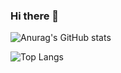 ### Hi there 👋

<!--
**ChoiJunHo-GreenRibbon/ChoiJunHo-GreenRibbon** is a ✨ _special_ ✨ repository because its `README.md` (this file) appears on your GitHub profile.

Here are some ideas to get you started:

- 🔭 I’m currently working on ...
- 🌱 I’m currently learning ...
- 👯 I’m looking to collaborate on ...
- 🤔 I’m looking for help with ...
- 💬 Ask me about ...
- 📫 How to reach me: ...
- 😄 Pronouns: ...
- ⚡ Fun fact: ...
-->
![Anurag's GitHub stats](https://github-readme-stats.vercel.app/api?username=ChoiJunHo-GreenRibbon&show_icons=true&theme=dark&count_private=true)


![Top Langs](https://github-readme-stats.vercel.app/api/top-langs/?username=ChoiJunHo-GreenRibbon&layout=Demo&theme=dark)

